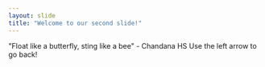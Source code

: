 ```yaml
---
layout: slide
title: "Welcome to our second slide!"
---
```

"Float like a butterfly, sting like a bee" - Chandana HS
Use the left arrow to go back!
